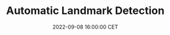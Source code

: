 ---
title: "Automatic Landmark Detection"
date: 2022-09-08 16:00:00 CET
categories: meetup 
links:
    "Springer": "https://www.spiedigitallibrary.org/conference-proceedings-of-spie/11313/1131328/An-end-to-end-deep-learning-approach-for-landmark-detection/10.1117/12.2549302.short?SSO=1"
    "Github": "https://github.com/monikagrewal/End2EndLandmarks"
location: S-05-026
picture: /assets/cwi-logo.png
talks:
- title: "End-to-end Deep Learning Approach for Automatic Landmarks Correspondence Detection in Medical Images"
  speaker:
    name: "Monika Grewal"
    twitter: MonikaGrewal13
    github: monikagrewal
  abstract: |
    Automatic landmarks correspondences in medical images have several use cases e.g., providing additional guidance to deformable image registration. We propose an end-to-end deep learning approach to find landmark correspondences in medical images. The key feature of our approach is that it does not require manual annotations or definitions of landmarks for training. We developed our approach for 3D abdominal CT scans and tested it on pelvic CT and pelvic MRI scans.


---